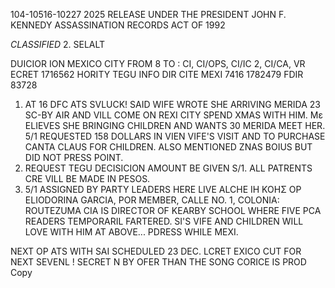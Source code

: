 104-10516-10227 2025 RELEASE UNDER THE PRESIDENT JOHN F. KENNEDY ASSASSINATION RECORDS ACT OF 1992

_CLASSIFIED_
2. SELALT

DUICIOR
ION
MEXICO CITY
FROM
8
TO : CI, CI/OPS, CI/IC 2, CI/CA, VR
ECRET 1716562
HORITY TEGU INFO DIR CITE MEXI 7416 1782479
FDIR 83728

1. AT 16 DFC ATS SVLUCK! SAID WIFE WROTE SHE ARRIVING MERIDA 23
SC-BY AIR AND VILL COME ON REXI CITY SPEND XMAS WITH HIM. Με
ELIEVES SHE BRINGING CHILDREN AND WANTS 30 MERIDA MEET HER.
5/1 REQUESTED 158 DOLLARS IN VIEN VIFE'S VISIT AND TO PURCHASE
CANTA CLAUS FOR CHILDREN. ALSO MENTIONED ZNAS BOIUS BUT DID NOT
PRESS POINT.
5. REQUEST TEGU DECISICION AMOUNT BE GIVEN S/1. ALL PATRENTS
CRE VILL BE MADE IN PESOS.
1. 5/1 ASSIGNED BY PARTY LEADERS HERE LIVE ALCHE ΙΗ ΚΟΗΣ ΟΡ
ELIODORINA GARCIA, POR MEMBER, CALLE NO. 1, COLONIA: ROUTEZUMA
CIA IS DIRECTOR OF KEARBY SCHOOL WHERE FIVE PCA READERS TEMPORARIL
FARTERED. SI'S VIFE AND CHILDREN WILL LOVE WITH HIM AT ABOVE...
PDRESS WHILE MEXI.

NEXT OP ATS WITH SAI SCHEDULED 23 DEC.
LCRET EXICO
CUT FOR NEXT SEVENL
!
SECRET
N BY OFER THAN THE SONG CORICE IS PROD
Copy
